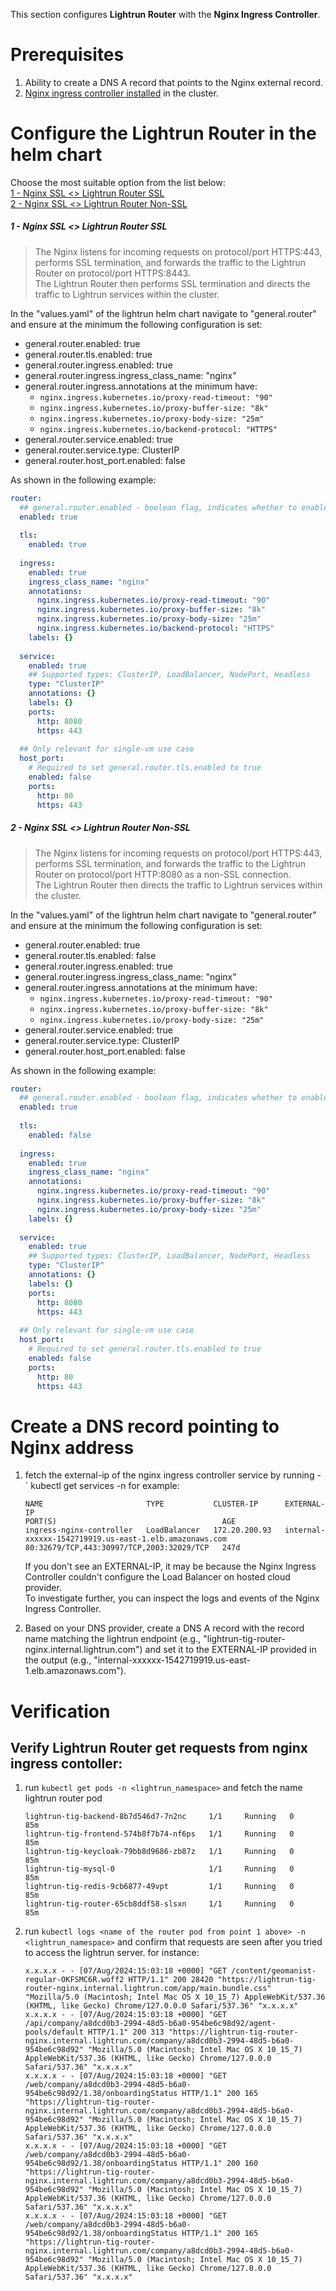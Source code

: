 This section configures **Lightrun Router** with the **Nginx Ingress Controller**.
# Prerequisites
1. Ability to create a DNS A record that points to the Nginx external record.
2. [Nginx ingress controller installed](https://kubernetes.github.io/ingress-nginx/deploy/) in the cluster.
# Configure the Lightrun Router in the helm chart
Choose the most suitable option from the list below:  
[1 - Nginx  SSL <> Lightrun Router SSL](#1---nginx--ssl--lightrun-router-ssl)  
[2 - Nginx SSL <> Lightrun Router Non-SSL](#2---nginx-ssl--lightrun-router-non-ssl)
##### 1 - Nginx  SSL <> Lightrun Router SSL
   >The Nginx listens for incoming requests on protocol/port HTTPS:443, performs SSL termination, and forwards the traffic to the Lightrun Router on protocol/port HTTPS:8443.  
   >The Lightrun Router then performs SSL termination and directs the traffic to Lightrun services within the cluster.

In the "values.yaml" of the lightrun helm chart navigate to "general.router" and ensure at the minimum the following configuration is set:
* general.router.enabled: true
* general.router.tls.enabled: true
* general.router.ingress.enabled: true
* general.router.ingress.ingress_class_name: "nginx"
* general.router.ingress.annotations at the minimum have:
	* `nginx.ingress.kubernetes.io/proxy-read-timeout: "90"`
	* `nginx.ingress.kubernetes.io/proxy-buffer-size: "8k"`
	* `nginx.ingress.kubernetes.io/proxy-body-size: "25m"`
    * `nginx.ingress.kubernetes.io/backend-protocol: "HTTPS"`
* general.router.service.enabled: true
* general.router.service.type: ClusterIP
* general.router.host_port.enabled: false  

As shown in the following example:
```yaml
router:  
  ## general.router.enabled - boolean flag, indicates whether to enable a Router (single entrypoint for Lightrun deployment).  
  enabled: true  
  
  tls:
    enabled: true
		
  ingress:  
    enabled: true  
    ingress_class_name: "nginx"  
    annotations:  
      nginx.ingress.kubernetes.io/proxy-read-timeout: "90"  
      nginx.ingress.kubernetes.io/proxy-buffer-size: "8k"  
      nginx.ingress.kubernetes.io/proxy-body-size: "25m"
      nginx.ingress.kubernetes.io/backend-protocol: "HTTPS"
    labels: {}  
  
  service:  
    enabled: true  
    ## Supported types: ClusterIP, LoadBalancer, NodePort, Headless  
    type: "ClusterIP"  
    annotations: {}  
    labels: {}  
    ports:  
      http: 8080  
      https: 443  
  
  ## Only relevant for single-vm use case  
  host_port:  
    # Required to set general.router.tls.enabled to true  
    enabled: false  
    ports:  
      http: 80  
      https: 443
```
##### 2 - Nginx SSL <> Lightrun Router Non-SSL
  >The Nginx listens for incoming requests on protocol/port HTTPS:443, performs SSL termination, and forwards the traffic to the Lightrun Router on protocol/port HTTP:8080 as a non-SSL connection.  
  >The Lightrun Router then directs the traffic to Lightrun services within the cluster.

In the "values.yaml" of the lightrun helm chart navigate to "general.router" and ensure at the minimum the following configuration is set:
* general.router.enabled: true
* general.router.tls.enabled: false
* general.router.ingress.enabled: true
* general.router.ingress.ingress_class_name: "nginx"
* general.router.ingress.annotations at the minimum have:
	* `nginx.ingress.kubernetes.io/proxy-read-timeout: "90"`
	* `nginx.ingress.kubernetes.io/proxy-buffer-size: "8k"`
	* `nginx.ingress.kubernetes.io/proxy-body-size: "25m"`
* general.router.service.enabled: true
* general.router.service.type: ClusterIP
* general.router.host_port.enabled: false  

As shown in the following example:
```yaml
router:  
  ## general.router.enabled - boolean flag, indicates whether to enable a Router (single entrypoint for Lightrun deployment).  
  enabled: true  
  
  tls:
    enabled: false
		
  ingress:  
    enabled: true  
    ingress_class_name: "nginx"  
    annotations:  
      nginx.ingress.kubernetes.io/proxy-read-timeout: "90"  
      nginx.ingress.kubernetes.io/proxy-buffer-size: "8k"  
      nginx.ingress.kubernetes.io/proxy-body-size: "25m"  
    labels: {}  
  
  service:  
    enabled: true  
    ## Supported types: ClusterIP, LoadBalancer, NodePort, Headless  
    type: "ClusterIP"  
    annotations: {}  
    labels: {}  
    ports:  
      http: 8080  
      https: 443  
  
  ## Only relevant for single-vm use case  
  host_port:  
    # Required to set general.router.tls.enabled to true  
    enabled: false  
    ports:  
      http: 80  
      https: 443
```

# Create a DNS record pointing to Nginx address

1.  fetch the external-ip of the nginx ingress controller service by running - `  kubectl get services <ingress-nginx-controller service name> -n <namspace> for example: 
	```
	NAME                       TYPE           CLUSTER-IP      EXTERNAL-IP                                                                        PORT(S)                                     AGE
	ingress-nginx-controller   LoadBalancer   172.20.200.93   internal-xxxxxx-1542719919.us-east-1.elb.amazonaws.com   80:32679/TCP,443:30997/TCP,2003:32029/TCP   247d
	```
 
	   If you don't see an EXTERNAL-IP, it may be because the Nginx Ingress Controller couldn't configure the Load Balancer on hosted cloud provider.  
	   To investigate further, you can inspect the logs and events of the Nginx Ingress Controller.

2. Based on your DNS provider, create a DNS A record with the record name matching the lightrun endpoint (e.g., "lightrun-tig-router-nginx.internal.lightrun.com") and set it to the EXTERNAL-IP provided in the output (e.g., "internal-xxxxxx-1542719919.us-east-1.elb.amazonaws.com").

# Verification
## Verify Lightrun Router get requests from nginx ingress contoller:

1. run `kubectl get pods -n <lightrun_namespace>` and fetch the name lightrun router pod
	```
	lightrun-tig-backend-8b7d546d7-7n2nc     1/1     Running   0          85m
	lightrun-tig-frontend-574b8f7b74-nf6ps   1/1     Running   0          85m
	lightrun-tig-keycloak-79bb8d9686-zb87z   1/1     Running   0          85m
	lightrun-tig-mysql-0                     1/1     Running   0          85m
	lightrun-tig-redis-9cb6877-49vpt         1/1     Running   0          85m
	lightrun-tig-router-65cb8ddf58-slsxn     1/1     Running   0          85m
	
	```

2. run `kubectl logs <name of the router pod from point 1 above> -n <lightrun_namespace>` and confirm that requests are seen after you tried to access the lightrun server. for instance:
	```
	x.x.x.x - - [07/Aug/2024:15:03:18 +0000] "GET /content/geomanist-regular-OKFSMC6R.woff2 HTTP/1.1" 200 28420 "https://lightrun-tig-router-nginx.internal.lightrun.com/app/main.bundle.css" "Mozilla/5.0 (Macintosh; Intel Mac OS X 10_15_7) AppleWebKit/537.36 (KHTML, like Gecko) Chrome/127.0.0.0 Safari/537.36" "x.x.x.x"
	x.x.x.x - - [07/Aug/2024:15:03:18 +0000] "GET /api/company/a8dcd0b3-2994-48d5-b6a0-954be6c98d92/agent-pools/default HTTP/1.1" 200 313 "https://lightrun-tig-router-nginx.internal.lightrun.com/company/a8dcd0b3-2994-48d5-b6a0-954be6c98d92" "Mozilla/5.0 (Macintosh; Intel Mac OS X 10_15_7) AppleWebKit/537.36 (KHTML, like Gecko) Chrome/127.0.0.0 Safari/537.36" "x.x.x.x"
	x.x.x.x - - [07/Aug/2024:15:03:18 +0000] "GET /web/company/a8dcd0b3-2994-48d5-b6a0-954be6c98d92/1.38/onboardingStatus HTTP/1.1" 200 165 "https://lightrun-tig-router-nginx.internal.lightrun.com/company/a8dcd0b3-2994-48d5-b6a0-954be6c98d92" "Mozilla/5.0 (Macintosh; Intel Mac OS X 10_15_7) AppleWebKit/537.36 (KHTML, like Gecko) Chrome/127.0.0.0 Safari/537.36" "x.x.x.x"
	x.x.x.x - - [07/Aug/2024:15:03:18 +0000] "GET /web/company/a8dcd0b3-2994-48d5-b6a0-954be6c98d92/1.38/onboardingStatus HTTP/1.1" 200 160 "https://lightrun-tig-router-nginx.internal.lightrun.com/company/a8dcd0b3-2994-48d5-b6a0-954be6c98d92" "Mozilla/5.0 (Macintosh; Intel Mac OS X 10_15_7) AppleWebKit/537.36 (KHTML, like Gecko) Chrome/127.0.0.0 Safari/537.36" "x.x.x.x"
	x.x.x.x - - [07/Aug/2024:15:03:18 +0000] "GET /web/company/a8dcd0b3-2994-48d5-b6a0-954be6c98d92/1.38/onboardingStatus HTTP/1.1" 200 165 "https://lightrun-tig-router-nginx.internal.lightrun.com/company/a8dcd0b3-2994-48d5-b6a0-954be6c98d92" "Mozilla/5.0 (Macintosh; Intel Mac OS X 10_15_7) AppleWebKit/537.36 (KHTML, like Gecko) Chrome/127.0.0.0 Safari/537.36" "x.x.x.x"
	```